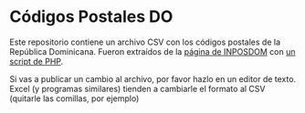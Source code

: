 Códigos Postales DO
===================

Este repositorio contiene un archivo CSV con los códigos postales de la República Dominicana. Fueron extraídos de la [página de INPOSDOM](http://inposdom.gob.do/codigopostal/jos_codigopostallist.php) con [un script de PHP](https://gist.github.com/4106807).

Si vas a publicar un cambio al archivo, por favor hazlo en un editor de texto. Excel (y programas similares) tienden a cambiarle el formato al CSV (quitarle las comillas, por ejemplo)
